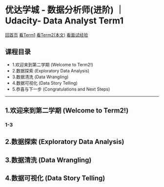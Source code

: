 # 优达学城 - 数据分析师(进阶) ｜ Udacity- Data Analyst Term1
[回首页](https://github.com/zhsam/Data_Analyst_Nanodegree_Notes)
[看Term1](https://github.com/zhsam/Data_Analyst_Nanodegree_Notes/blob/master/Term1-%20%E6%95%B0%E6%8D%AE%E5%88%86%E6%9E%90(%E5%85%A5%E9%97%A8).md)
[看Term2(本文)](https://github.com/zhsam/Data_Analyst_Nanodegree_Notes/blob/master/Term2-%20%E6%95%B0%E6%8D%AE%E5%88%86%E6%9E%90(%E8%BF%9B%E9%98%B6).md)
[看面试经验](https://github.com/zhsam/Data_Analyst_Nanodegree_Notes/blob/master/%E9%9D%A2%E8%AF%95%E7%BB%8F%E9%AA%8C-%E5%BF%AB%E6%89%8B-%E6%95%B0%E6%8D%AE%E5%88%86%E6%9E%90%E5%B8%88.md)

## 课程目录
- 1.欢迎来到第二学期 (Welcome to Term2!)
- 2.数据探索 (Exploratory Data Analysis)
- 3.数据清洗 (Data Wrangling)
- 4.数据可视化 (Data Story Telling)
- 5.恭喜与下一步 (Congratulations and Next Steps)

<hr></hr>

## 1.欢迎来到第二学期 (Welcome to Term2!)
### 1-3

## 2.数据探索 (Exploratory Data Analysis)
## 3.数据清洗 (Data Wrangling)
## 4.数据可视化 (Data Story Telling)
